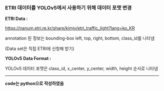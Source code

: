 ### ETRI 데이터를 YOLOv5에서 사용하기 위해 데이터 포맷 변경
**ETRI Data :**

<https://nanum.etri.re.kr/share/kimjy/etri_traffic_light?lang=ko_KR>

annotation 된 정보는 bounding-box left, top, right, bottom, class_id를 나타냄

(Data set은 직접 ETRI에 신청해 받기)

**YOLOv5 Data Format :**

YOLOv5 데이터 포맷은 class_id, x_center, y_center, width, height 순서로 나타냄

---

**code는 python으로 작성하였음**

